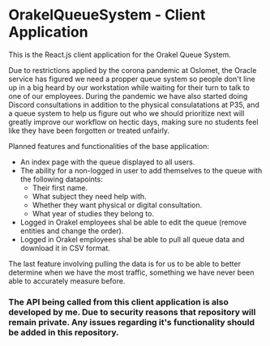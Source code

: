 # OrakelQueueSystem - Client Application

This is the React.js client application for the Orakel Queue System.

Due to restrictions applied by the corona pandemic at Oslomet, the Oracle service has figured we need a propper queue system so people don't line up in a big heard by our workstation while waiting for their turn to talk to one of our employees. During the pandemic we have also started doing Discord consultations in addition to the physical consulatations at P35, and a queue system to help us figure out who we should prioritize next will greatly improve our workflow on hectic days, making sure no students feel like they have been forgotten or treated unfairly.

Planned features and functionalities of the base application:
 - An index page with the queue displayed to all users.
 - The ability for a non-logged in user to add themselves to the queue with the following datapoints:
   - Their first name.
   - What subject they need help with.
   - Whether they want physical or digital consultation.
   - What year of studies they belong to.
 - Logged in Orakel employees shal be able to edit the queue (remove entities and change the order).
 - Logged in Orakel employees shal be able to pull all queue data and download it in CSV format.
 
The last feature involving pulling the data is for us to be able to better determine when we have the most traffic, something we have never been able to accurately measure before.


### The API being called from this client application is also developed by me. Due to security reasons that repository will remain private. Any issues regarding it's functionality should be added in this repository.
